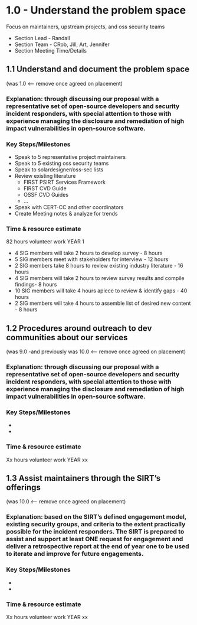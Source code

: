 # 1.0 - Understand the problem space

Focus on maintainers, upstream projects, and oss security teams

- Section Lead - Randall
- Section Team - CRob, Jill, Art, Jennifer
- Section Meeting Time/Details

## 1.1 Understand and document the problem space
(was 1.0 <-- remove once agreed on placement)

### Explanation: through discussing our proposal with a representative set of open-source developers and security incident responders, with special attention to those with experience managing the disclosure and remediation of high impact vulnerabilities in open-source software.

### Key Steps/Milestones
- Speak to 5 representative project maintainers
- Speak to 5 existing oss security teams
- Speak to solardesigner/oss-sec lists
- Review existing literature
  - FIRST PSIRT Services Framework
  - FIRST CVD Guide
  - OSSF CVD Guides
  - ...
- Speak with CERT-CC and other coordinators
- Create Meeting notes & analyze for trends

### Time & resource estimate
82 hours volunteer work YEAR 1
- 4 SIG members will take 2 hours to develop survey - 8 hours
- 5 SIG members meet with stakeholders for interview - 12 hours
- 2 SIG members take 8 hours to review existing industry literature - 16 hours
- 4 SIG members will take 2 hours to review survey results and compile findings- 8 hours
- 10 SIG members will take 4 hours apiece to review & identify gaps - 40 hours
- 2 SIG members will take 4 hours to assemble list of desired new content - 8 hours

## 1.2 Procedures around outreach to dev communities about our services
(was 9.0 -and previously was 10.0  <-- remove once agreed on placement) 

### Explanation: through discussing our proposal with a representative set of open-source developers and security incident responders, with special attention to those with experience managing the disclosure and remediation of high impact vulnerabilities in open-source software.

### Key Steps/Milestones
-
-

### Time & resource estimate
Xx hours volunteer work YEAR xx

## 1.3 Assist maintainers through the SIRT’s offerings
(was 10.0 <-- remove once agreed on placement)

### Explanation: based on the SIRT’s defined engagement model, existing security groups, and criteria to the extent practically possible for the incident responders. The SIRT is prepared to assist and support at least ONE request for engagement and deliver a retrospective report at the end of year one to be used to iterate and improve for future engagements.

### Key Steps/Milestones
-
-

### Time & resource estimate
Xx hours volunteer work YEAR xx



